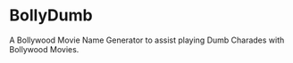 # BollyDumb
A Bollywood Movie Name Generator to assist playing Dumb Charades with Bollywood Movies.
